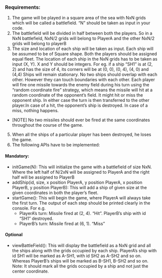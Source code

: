 ### Requirements:
1. The game will be played in a square area of the sea with NxN grids which will be called a battlefield. “N” should be taken as input in your code.
2. The battlefield will be divided in half between both the players. So in a NxN battlefield, NxN/2 grids will belong to PlayerA and the other NxN/2 grids will belong to playerB
3. The size and location of each ship will be taken as input. Each ship will be assumed to be of Square shape. Both the players should be assigned equal fleet.
The location of each ship in the NxN grids has to be taken as input (X, Y). X and Y should be integers. For eg. if a ship “SH1” is at (2, 2) and has the size of 4, its corners will be at (0, 0), (0, 4), (4, 0) and (4,4)
Ships will remain stationary. No two ships should overlap with each other. However they can touch boundaries with each other.
Each player will fire one missile towards the enemy field during his turn using the “random coordinate fire” strategy, which means the missile will hit at a random coordinate of the opponent’s field. It might hit or miss the opponent ship. In either case the turn is then transferred to the other player.In case of a hit, the opponent’s ship is destroyed.
In case of a miss, nothing happens.
* [NOTE] No two missiles should ever be fired at the same coordinates throughout the course of the game.

5. When all the ships of a particular player has been destroyed, he loses the game.
6. The following APIs have to be implemented:

#### Mandatory:
* initGame(N): This will initialize the game with a battlefield of size NxN. Where the left half of N/2xN will be assigned to PlayerA and the right half will be assigned to PlayerB
* addShip(id, size, x position PlayerA, y position PlayerA, x position PlayerB, y position PlayerB): This will add a ship of given size at the given coordinates in both the player’s fleet.
* startGame(): This will begin the game, where PlayerA will always take the first turn. The output of each step should be printed clearly in the console.
For e.g.
  * PlayerA’s turn: Missile fired at (2, 4). “Hit”. PlayerB’s ship with id “SH1” destroyed.
  * PlayerB’s turn: Missile fired at (6, 1). “Miss”

#### Optional
* viewBattleField(): This will display the battlefield as a NxN grid and all the ships along with the grids occupied by each ship. PlayerA’s ship with id SH1 will be marked as A-SH1, with id SH2 as A-SH2 and so on. Whereas PlayerB’s ships will be marked as B-SH1, B-SH2 and so on. Note: It should mark all the grids occupied by a ship and not just the center coordinate.
